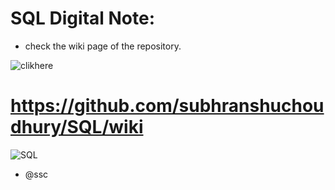 # SQL Digital Note:

- check the wiki page of the repository.

![clikhere](https://static.wixstatic.com/media/8a9cf0_14469106f5294152b63323c1ab690c03~mv2.gif)

# https://github.com/subhranshuchoudhury/SQL/wiki

![SQL](https://user-images.githubusercontent.com/63858190/150373304-f7ba39c1-277c-4d36-925f-94a16a53d6a7.png)

- @ssc
